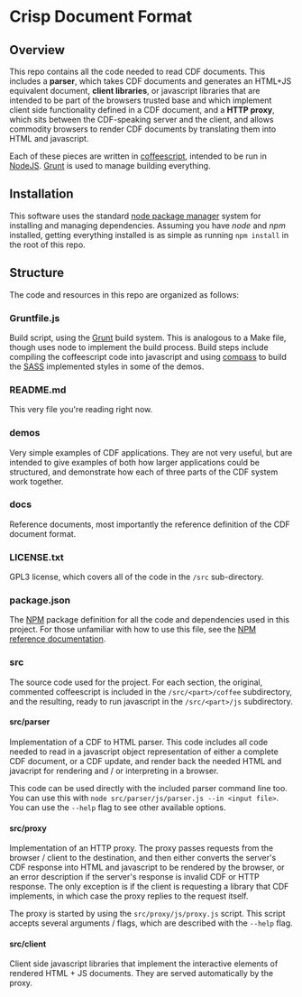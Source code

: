 # Crisp Document Format

## Overview
This repo contains all the code needed to read CDF documents.  This includes
a **parser**, which takes CDF documents and generates an HTML+JS equivalent
document, **client libraries**, or javascript libraries that are intended
to be part of the browsers trusted base and which implement client side
functionality defined in a CDF document, and a **HTTP proxy**, which sits
between the CDF-speaking server and the client, and allows commodity browsers
to render CDF documents by translating them into HTML and javascript.

Each of these pieces are written in [coffeescript](http://coffeescript.org/),
intended to be run in [NodeJS](https://nodejs.org/).
[Grunt](http://gruntjs.com/) is used to manage building everything.


## Installation
This software uses the standard [node package manager](https://www.npmjs.com/)
system for installing and managing dependencies.  Assuming you have *node*
and *npm* installed, getting everything installed is as simple as running
`npm install` in the root of this repo.


## Structure
The code and resources in this repo are organized as follows:

### Gruntfile.js
Build script, using the [Grunt](http://gruntjs.com) build system.  This is
analogous to a Make file, though uses node to implement the build process.
Build steps include compiling the coffeescript code into javascript and
using [compass](http://compass-style.org/) to build the
[SASS](http://sass-lang.com/) implemented styles in some of the demos.

### README.md
This very file you're reading right now.

### demos
Very simple examples of CDF applications.  They are not very useful, but
are intended to give examples of both how larger applications could be
structured, and demonstrate how each of three parts of the CDF system
work together.

### docs
Reference documents, most importantly the reference definition of the CDF
document format.

### LICENSE.txt
GPL3 license, which covers all of the code in the `/src` sub-directory. 

### package.json
The [NPM](https://www.npmjs.com/) package definition for all the code and
dependencies used in this project.  For those unfamiliar with how to use
this file, see the [NPM reference documentation](https://docs.npmjs.com/).

### src
The source code used for the project.  For each section, the original,
commented coffeescript is included in the `/src/<part>/coffee` subdirectory,
and the resulting, ready to run javascript in the `/src/<part>/js`
subdirectory. 

#### src/parser
Implementation of a CDF to HTML parser.  This code includes all code
needed to read in a javascript object representation of either a complete
CDF document, or a CDF update, and render back the needed HTML and javacript
for rendering and / or interpreting in a browser.

This code can be used directly with the included parser command line too.
You can use this with `node src/parser/js/parser.js --in <input file>`.
You can use the `--help` flag to see other available options.

#### src/proxy
Implementation of an HTTP proxy.  The proxy passes requests from the browser /
client to the destination, and then either converts the server's CDF response
into HTML and javascript to be rendered by the browser, or an error description
if the server's response is invalid CDF or HTTP response.  The only
exception is if the client is requesting a library that CDF implements, in
which case the proxy replies to the request itself.

The proxy is started by using the `src/proxy/js/proxy.js` script.  This
script accepts several arguments / flags, which are described with the
`--help` flag.

#### src/client
Client side javascript libraries that implement the interactive elements
of rendered HTML + JS documents.  They are served automatically by the
proxy.
 
